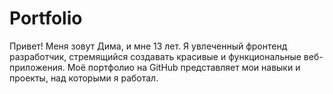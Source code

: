 # Portfolio
Привет! Меня зовут Дима, и мне 13 лет. Я увлеченный фронтенд разработчик, стремящийся создавать красивые и функциональные веб-приложения. Моё портфолио на GitHub представляет мои навыки и проекты, над которыми я работал.
